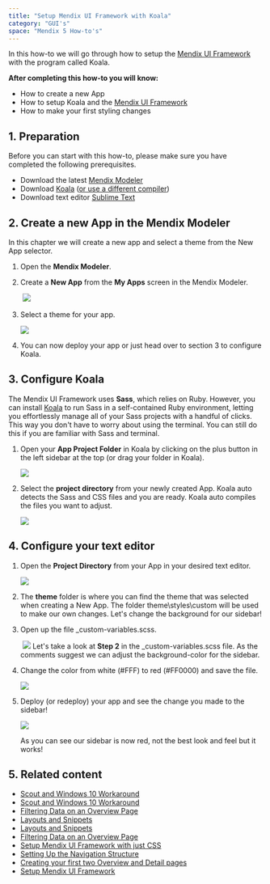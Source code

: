 ```yaml
---
title: "Setup Mendix UI Framework with Koala"
category: "GUI's"
space: "Mendix 5 How-to's"
---
```


In this how-to we will go through how to setup the [Mendix UI Framework](https://ux.mendix.com/) with the program called Koala.

**After completing this how-to you will know:**

*   How to create a new App
*   How to setup Koala and the [Mendix UI Framework](https://ux.mendix.com/)
*   How to make your first styling changes

## 1. Preparation

Before you can start with this how-to, please make sure you have completed the following prerequisites.

*   Download the latest [Mendix Modeler](https://appstore.mendix.com)
*   Download [Koala](http://koala-app.com/) ([or use a different compiler](http://sass-lang.com/install))
*   Download text editor [Sublime Text](http://www.sublimetext.com/)

## 2\. Create a new App in the Mendix Modeler

In this chapter we will create a new app and select a theme from the New App selector.

1.  Open the **Mendix Modeler**.
2.  Create a **New App** from the **My Apps** screen in the Mendix Modeler.

     ![](attachments/16056767/16285766.png)
3.  Select a theme for your app.

    ![](attachments/16056767/16285765.png)
4.  You can now deploy your app or just head over to section 3 to configure Koala.

## 3\. Configure Koala

The Mendix UI Framework uses **Sass**, which relies on Ruby. However, you can install [Koala](http://koala-app.com/) to run Sass in a self-contained Ruby environment, letting you effortlessly manage all of your Sass projects with a handful of clicks. This way you don't have to worry about using the terminal. You can still do this if you are familiar with Sass and terminal.

1.  Open your **App Project Folder** in Koala by clicking on the plus button in the left sidebar at the top (or drag your folder in Koala).

    ![](attachments/16056767/16285767.png)
2.  Select the **project directory** from your newly created App. Koala auto detects the Sass and CSS files and you are ready. Koala auto compiles the files you want to adjust.

    ![](attachments/16056767/16285768.png)

## 4\. Configure your text editor

1.  Open the **Project Directory** from your App in your desired text editor.

    ![](attachments/16056767/16285751.png)
2.  The **theme** folder is where you can find the theme that was selected when creating a New App. The folder theme\styles\custom will be used to make our own changes. Let's change the background for our sidebar!
3.  Open up the file _custom-variables.scss.

     ![](attachments/16056767/16285750.png)
    Let's take a look at **Step 2** in the _custom-variables.scss file. As the comments suggest we can adjust the background-color for the sidebar. 
4.  Change the color from white (#FFF) to red (#FF0000) and save the file.

    ![](attachments/16056767/16285749.png)

5.  Deploy (or redeploy) your app and see the change you made to the sidebar!

    ![](attachments/16056767/16285754.png)

    As you can see our sidebar is now red, not the best look and feel but it works!

## 5\. Related content

*   [Scout and Windows 10 Workaround](/howto50/scout-and-windows-10-workaround)
*   [Scout and Windows 10 Workaround](/howto6/scout-and-windows-10-workaround)
*   [Filtering Data on an Overview Page](/howto50/filtering-data-on-an-overview-page)
*   [Layouts and Snippets](/howto50/layouts-and-snippets)
*   [Layouts and Snippets](/howto6/layouts-and-snippets)
*   [Filtering Data on an Overview Page](/howto6/filtering-data-on-an-overview-page)
*   [Setup Mendix UI Framework with just CSS](/howto50/setup-mendix-ui-framework-with-just-css)
*   [Setting Up the Navigation Structure](/howto50/setting-up-the-navigation-structure)
*   [Creating your first two Overview and Detail pages](/howto50/creating-your-first-two-overview-and-detail-pages)
*   [Setup Mendix UI Framework](/howto50/setup-mendix-ui-framework)
